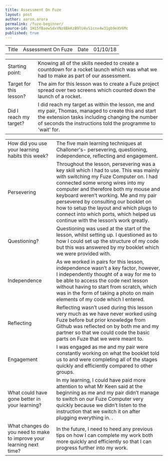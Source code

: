 ```yaml
---
title: Assessment On Fuze
layout: post
author: aaron.arora
permalink: /fuze-beginner/
source-id: 1H15fBaewSdxVNz8BkKzB9lU4vS1cnx4w31gb9eXV6Mc
published: true
---
```

<table>
  <tr>
    <td>Title</td>
    <td>Assessment On Fuze</td>
    <td>Date</td>
    <td>01/10/18</td>
  </tr>
</table>


<table>
  <tr>
    <td>Starting point:</td>
    <td>Knowing all of the skills needed to create a countdown for a rocket launch which was what we had to make as part of our assessment. </td>
  </tr>
  <tr>
    <td>Target for this lesson?</td>
    <td>The aim for this lesson was to create a Fuze project spread over two screens which counted down the launch of a rocket. </td>
  </tr>
  <tr>
    <td>Did I reach my target? </td>
    <td>I did reach my target as within the lesson, me and my pair, Thomas, managed to create this and start the extension tasks including changing the number of seconds the instructions told the programme to 'wait' for. </td>
  </tr>
</table>


<table>
  <tr>
    <td>How did you use your learning habits this week?</td>
    <td>The five main learning techniques at Challoner's- persevering, questioning, independence, reflecting and engagement.
</td>
  </tr>
  <tr>
    <td>Persevering</td>
    <td>Throughout the lesson, persevering was a key skill which I had to use. This was mainly with switching my Fuze Computer on. I had connected some wrong wires into my computer and therefore both my mouse and keyboard weren’t working. Me and my pair persevered by consulting our booklet on how to setup the layout and which plugs to connect into which ports, which helped us continue with the lesson’s work greatly. </td>
  </tr>
  <tr>
    <td>Questioning?</td>
    <td>Questioning was used at the start of the lesson, whilst setting up. I questioned as to how I could set up the structure of my code but this was answered by my booklet which we were provided with. </td>
  </tr>
  <tr>
    <td>Independence</td>
    <td>As we worked in pairs for this lesson, independence wasn’t a key factor, however, I independently thought of a way for me to be able to access the code next lesson without having to start from scratch, which was in the form of taking a photo on main elements of my code which I entered.</td>
  </tr>
  <tr>
    <td>Reflecting</td>
    <td>Reflecting wasn’t used during this lesson very much as we have never worked using Fuze before but prior knowledge from Github was reflected on by both me and my partner so that we could code the basic parts on Fuze that we were meant to. </td>
  </tr>
  <tr>
    <td>Engagement</td>
    <td>I was engaged as me and my pair were constantly working on what the booklet told us to and were completing all of the stages quickly and efficiently compared to other groups. </td>
  </tr>
  <tr>
    <td>What could have gone better in your learning?</td>
    <td>In my learning, I could have paid more attention to what Mr Keen said at the beginning as me and my pair didn’t manage to switch on our Fuze Computer very quickly because we didn’t listen to the instruction that we switch it on after plugging everything in. . </td>
  </tr>
  <tr>
    <td>What changes do you need to make to improve your learning next time?</td>
    <td>In the future, I need to heed any previous tips on how I can complete my work both more quickly and efficiently so that I can progress further into my work. </td>
  </tr>
</table>


